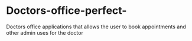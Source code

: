 # Doctors-office-perfect-
Doctors office applications that allows the user to book appointments and other admin uses for the doctor
